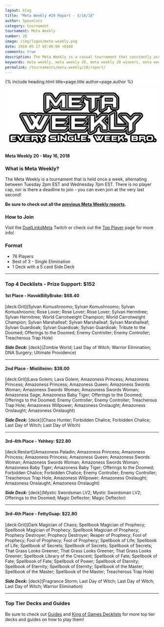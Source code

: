 ```yaml
---
layout: blog
title: "Meta Weekly #20 Report - 5/16/18"
author: SpoonCats
category: tournament
tournament: Meta Weekly
number: 20
image: /img/logos/meta-weekly.png
date: 2018-05-17 02:00:00 +0100
comments: true
description: The Meta Weekly is a casual tournament that constantly assesses the ever-changing Meta. Check out the report of these top players, their decks, and prizes!
keywords: meta weekly, meta weekly 20, meta weekly 20 winners, meta weekly 20 decks, tournament, dkayed, duel links meta, geargia, anki, masked heroes, sylvan
permalink: /tournaments/meta-weekly/20/report/
---
```


{% include heading.html title=page.title author=page.author %}

![](/img/logos/meta-weekly.png)

#### Meta Weekly 20 - May 16, 2018

### What is Meta Weekly?
The Meta Weekly is a tournament that is held once a week, alternating between Tuesday 2pm EST and Wednesday 7pm EST. There is no player cap, nor is there a deadline to join - you can even join at the very last second!

**Be sure to check out all the [previous Meta Weekly reports](/tournaments/meta-weekly/).**

### How to Join
Visit the [DuelLinksMeta](https://www.twitch.tv/duellinksmeta) Twitch or check out the [Top Player](/discord/) page for more info!

### Format
- 76 Players
- Best of 3 - Single Elimination 
- 1 Deck with a 5 card Side Deck

---

### Top 4 Decklists - Prize Support: $152

#### 1st Place - HavokBillyBrake: $68.40
[deck:Grit](Sylvan Komushroomo; Sylvan Komushroomo; Sylvan Komushroomo; Rose Lover; Rose Lover; Rose Lover; Sylvan Hermitree; Sylvan Hermitree; World Carrotweight Champion; World Carrotweight Champion; Sylvan Marshalleaf; Sylvan Marshalleaf; Sylvan Marshalleaf; Sylvan Guardioak; Sylvan Guardioak; Sylvan Guardioak; Tribute to the Doomed; Offerings to the Doomed; Enemy Controller; Enemy Controller; Treacherous Trap Hole)

***Side Deck:***
[deck](Zombie World; Last Day of Witch; Warrior Elimination; DNA Surgery; Ultimate Providence)

---

#### 2nd Place - Mistilteinn: $38.00
[deck:Grit](Lava Golem; Lava Golem; Amazoness Princess; Amazoness Princess; Amazoness Princess; Amazoness Queen; Amazoness Swords Woman; Amazoness Swords Woman; Amazoness Swords Woman; Amazoness Sage; Amazoness Baby Tiger; Offerings to the Doomed; Offerings to the Doomed; Enemy Controller; Enemy Controller; Treacherous Trap Hole; Amazoness Willpower; Amazoness Onslaught; Amazoness Onslaught; Amazoness Onslaught)

***Side Deck:***
[deck](Chaos Hunter; Forbidden Chalice; Forbidden Chalice; Last Day of Witch; Last Day of Witch)

---

#### 3rd-4th Place - Yehhey: $22.80
[deck:Restart](Amazoness Paladin; Amazoness Princess; Amazoness Princess; Amazoness Princess; Amazoness Queen; Amazoness Swords Woman; Amazoness Swords Woman; Amazoness Swords Woman; Amazoness Baby Tiger; Amazoness Baby Tiger; Offerings to the Doomed; Forbidden Chalice; Forbidden Chalice; Enemy Controller; Enemy Controller; Treacherous Trap Hole; Amazoness Willpower; Amazoness Onslaught; Amazoness Onslaught; Amazoness Onslaught)

***Side Deck:***
[deck](Mystic Swordsman LV2; Mystic Swordsman LV2; Offerings to the Doomed; Magic Deflector; Magic Deflector)

---

#### 3rd-4th Place - FettyGuap: $22.80
[deck:Grit](Dark Magician of Chaos; Spellbook Magician of Prophecy; Spellbook Magician of Prophecy; Spellbook Magician of Prophecy; Prophecy Destroyer; Prophecy Destroyer; Reaper of Prophecy; Fool of Prophecy; Fool of Prophecy; Fool of Prophecy; Spellbook of Life; Spellbook of Life; Spellbook of Secrets; Spellbook of Secrets; Spellbook of Secrets; That Grass Looks Greener; That Grass Looks Greener; That Grass Looks Greener; Spellbook Library of the Crescent; Spellbook of Fate; Spellbook of Fate; Spellbook of Fate; Spellbook of Power; Spellbook of Eternity; Spellbook of Eternity; Spellbook of Eternity; Spellbook of the Master; Spellbook of the Master; Spellbook of the Master; Treacherous Trap Hole)

***Side Deck:***
[deck](Fragrance Storm; Last Day of Witch; Last Day of Witch; Last Day of Witch; Warrior Elimination)

---

### Top Tier Decks and Guides
Be sure to check out [Guides](/guides/) and [King of Games Decklists](/top-decks/) for more top tier decks and guides on how to play them!